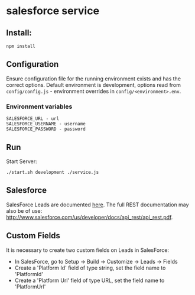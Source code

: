 # salesforce service

## Install:
```
npm install
```

## Configuration

Ensure configuration file for the running environment exists and has the correct options. Default environment is development, options read from `config/config.js` - environment overrides in `config/<environment>.env`.

### Environment variables

```
SALESFORCE_URL - url
SALESFORCE_USERNAME - username
SALESFORCE_PASSWORD - password
```

## Run

Start Server:

`./start.sh development ./service.js`

## Salesforce

SalesForce Leads are documented [here](https://www.salesforce.com/developer/docs/api/Content/sforce_api_objects_lead.htm). The full REST documentation may also be of use: http://www.salesforce.com/us/developer/docs/api_rest/api_rest.pdf.

## Custom Fields

It is necessary to create two custom fields on Leads in SalesForce:

* In SalesForce, go to Setup -> Build -> Customize -> Leads -> Fields
* Create a 'Platform Id' field of type string, set the field name to 'PlatformId'
* Create a 'Platform Url' field of type URL, set the field name to 'PlatformUrl'
